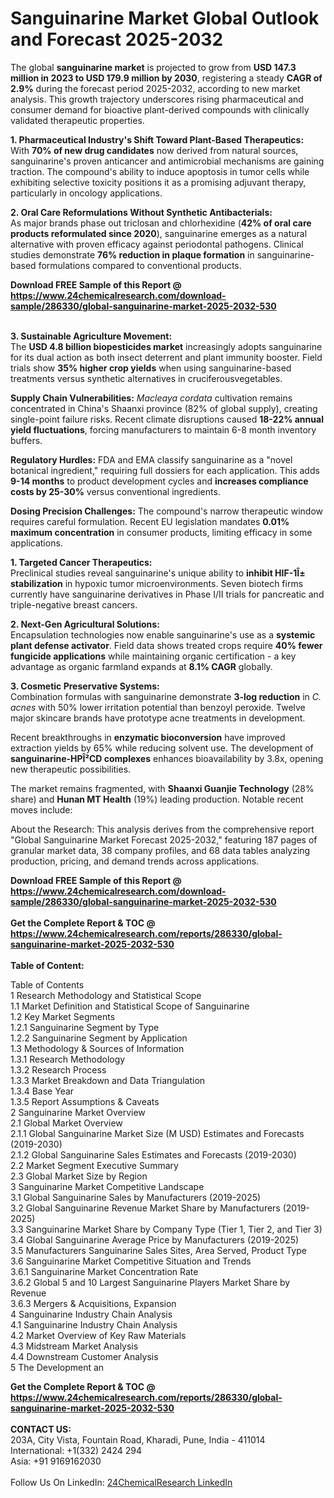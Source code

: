 <h1>Sanguinarine Market Global Outlook and Forecast 2025-2032</h1><p>The global <strong>sanguinarine market</strong> is projected to grow from <strong>USD 147.3 million in 2023 to USD 179.9 million by 2030</strong>, registering a steady <strong>CAGR of 2.9%</strong> during the forecast period 2025-2032, according to new market analysis. This growth trajectory underscores rising pharmaceutical and consumer demand for bioactive plant-derived compounds with clinically validated therapeutic properties.</p><p><strong>1. Pharmaceutical Industry's Shift Toward Plant-Based Therapeutics:</strong><br>
With <strong>70% of new drug candidates</strong> now derived from natural sources, sanguinarine's proven anticancer and antimicrobial mechanisms are gaining traction. The compound's ability to induce apoptosis in tumor cells while exhibiting selective toxicity positions it as a promising adjuvant therapy, particularly in oncology applications.</p><p><strong>2. Oral Care Reformulations Without Synthetic Antibacterials:</strong><br>
As major brands phase out triclosan and chlorhexidine (<strong>42% of oral care products reformulated since 2020</strong>), sanguinarine emerges as a natural alternative with proven efficacy against periodontal pathogens. Clinical studies demonstrate <strong>76% reduction in plaque formation</strong> in sanguinarine-based formulations compared to conventional products.</p><div><b>Download FREE Sample of this Report @ 
            <a href="https://www.24chemicalresearch.com/download-sample/286330/global-sanguinarine-market-2025-2032-530">
            https://www.24chemicalresearch.com/download-sample/286330/global-sanguinarine-market-2025-2032-530</a></b></div><br><p><strong>3. Sustainable Agriculture Movement:</strong><br>
The <strong>USD 4.8 billion biopesticides market</strong> increasingly adopts sanguinarine for its dual action as both insect deterrent and plant immunity booster. Field trials show <strong>35% higher crop yields</strong> when using sanguinarine-based treatments versus synthetic alternatives in cruciferousvegetables.</p><p><strong>Supply Chain Vulnerabilities:</strong> <em>Macleaya cordata</em> cultivation remains concentrated in China's Shaanxi province (82% of global supply), creating single-point failure risks. Recent climate disruptions caused <strong>18-22% annual yield fluctuations</strong>, forcing manufacturers to maintain 6-8 month inventory buffers.</p><p><strong>Regulatory Hurdles:</strong> FDA and EMA classify sanguinarine as a "novel botanical ingredient," requiring full dossiers for each application. This adds <strong>9-14 months</strong> to product development cycles and <strong>increases compliance costs by 25-30%</strong> versus conventional ingredients.</p><p><strong>Dosing Precision Challenges:</strong> The compound's narrow therapeutic window requires careful formulation. Recent EU legislation mandates <strong>0.01% maximum concentration</strong> in consumer products, limiting efficacy in some applications.</p><p><strong>1. Targeted Cancer Therapeutics:</strong><br>
Preclinical studies reveal sanguinarine's unique ability to <strong>inhibit HIF-1Î± stabilization</strong> in hypoxic tumor microenvironments. Seven biotech firms currently have sanguinarine derivatives in Phase I/II trials for pancreatic and triple-negative breast cancers.</p><p><strong>2. Next-Gen Agricultural Solutions:</strong><br>
Encapsulation technologies now enable sanguinarine's use as a <strong>systemic plant defense activator</strong>. Field data shows treated crops require <strong>40% fewer fungicide applications</strong> while maintaining organic certification - a key advantage as organic farmland expands at <strong>8.1% CAGR</strong> globally.</p><p><strong>3. Cosmetic Preservative Systems:</strong><br>
Combination formulas with sanguinarine demonstrate <strong>3-log reduction</strong> in <em>C. acnes</em> with 50% lower irritation potential than benzoyl peroxide. Twelve major skincare brands have prototype acne treatments in development.</p><p>Recent breakthroughs in <strong>enzymatic bioconversion</strong> have improved extraction yields by 65% while reducing solvent use. The development of <strong>sanguinarine-HPÎ²CD complexes</strong> enhances bioavailability by 3.8x, opening new therapeutic possibilities.</p><p>The market remains fragmented, with <strong>Shaanxi Guanjie Technology</strong> (28% share) and <strong>Hunan MT Health</strong> (19%) leading production. Notable recent moves include:</p><p>About the Research: This analysis derives from the comprehensive report "Global Sanguinarine Market Forecast 2025-2032," featuring 187 pages of granular market data, 38 company profiles, and 68 data tables analyzing production, pricing, and demand trends across applications.</p><div><b>Download FREE Sample of this Report @ 
            <a href="https://www.24chemicalresearch.com/download-sample/286330/global-sanguinarine-market-2025-2032-530">
            https://www.24chemicalresearch.com/download-sample/286330/global-sanguinarine-market-2025-2032-530</a></b></div><br><div><b>Get the Complete Report & TOC @ 
            <a href="https://www.24chemicalresearch.com/reports/286330/global-sanguinarine-market-2025-2032-530">
            https://www.24chemicalresearch.com/reports/286330/global-sanguinarine-market-2025-2032-530</a></b></div><br>
            <b>Table of Content:</b><p>Table of Contents<br />
1 Research Methodology and Statistical Scope<br />
1.1 Market Definition and Statistical Scope of Sanguinarine<br />
1.2 Key Market Segments<br />
1.2.1 Sanguinarine Segment by Type<br />
1.2.2 Sanguinarine Segment by Application<br />
1.3 Methodology & Sources of Information<br />
1.3.1 Research Methodology<br />
1.3.2 Research Process<br />
1.3.3 Market Breakdown and Data Triangulation<br />
1.3.4 Base Year<br />
1.3.5 Report Assumptions & Caveats<br />
2 Sanguinarine Market Overview<br />
2.1 Global Market Overview<br />
2.1.1 Global Sanguinarine Market Size (M USD) Estimates and Forecasts (2019-2030)<br />
2.1.2 Global Sanguinarine Sales Estimates and Forecasts (2019-2030)<br />
2.2 Market Segment Executive Summary<br />
2.3 Global Market Size by Region<br />
3 Sanguinarine Market Competitive Landscape<br />
3.1 Global Sanguinarine Sales by Manufacturers (2019-2025)<br />
3.2 Global Sanguinarine Revenue Market Share by Manufacturers (2019-2025)<br />
3.3 Sanguinarine Market Share by Company Type (Tier 1, Tier 2, and Tier 3)<br />
3.4 Global Sanguinarine Average Price by Manufacturers (2019-2025)<br />
3.5 Manufacturers Sanguinarine Sales Sites, Area Served, Product Type<br />
3.6 Sanguinarine Market Competitive Situation and Trends<br />
3.6.1 Sanguinarine Market Concentration Rate<br />
3.6.2 Global 5 and 10 Largest Sanguinarine Players Market Share by Revenue<br />
3.6.3 Mergers & Acquisitions, Expansion<br />
4 Sanguinarine Industry Chain Analysis<br />
4.1 Sanguinarine Industry Chain Analysis<br />
4.2 Market Overview of Key Raw Materials<br />
4.3 Midstream Market Analysis<br />
4.4 Downstream Customer Analysis<br />
5 The Development an</p><div><b>Get the Complete Report & TOC @ 
            <a href="https://www.24chemicalresearch.com/reports/286330/global-sanguinarine-market-2025-2032-530">
            https://www.24chemicalresearch.com/reports/286330/global-sanguinarine-market-2025-2032-530</a></b></div><br><b>CONTACT US:</b><br>
            203A, City Vista, Fountain Road, Kharadi, Pune, India - 411014<br>
            International: +1(332) 2424 294<br>
            Asia: +91 9169162030 <br><br>
            Follow Us On LinkedIn: <a href="https://www.linkedin.com/company/24chemicalresearch/">24ChemicalResearch LinkedIn</a>